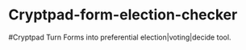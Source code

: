 # Cryptpad-form-election-checker
#Cryptpad Turn Forms into preferential election|voting|decide tool.
